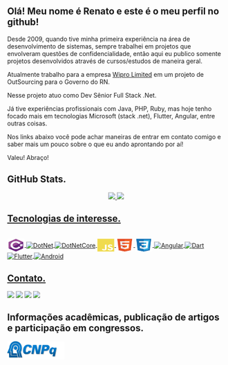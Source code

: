 ## Olá! Meu nome é Renato e este é o meu perfil no github!

Desde 2009, quando tive minha primeira experiência na área de desenvolvimento de sistemas, sempre trabalhei em projetos que envolveram questões de confidencialidade, então aqui eu publico somente projetos desenvolvidos através de cursos/estudos de maneira geral.

Atualmente trabalho para a empresa [Wipro Limited](https://www.wipro.com/) em um projeto de OutSourcing para o Governo do RN.

Nesse projeto atuo como Dev Sênior Full Stack .Net.

Já tive experiências profissionais com Java, PHP, Ruby, mas hoje tenho focado mais em tecnologias Microsoft (stack .net), Flutter, Angular, entre outras coisas.

Nos links abaixo você pode achar maneiras de entrar em contato comigo e saber mais um pouco sobre o que eu ando aprontando por aí! 

Valeu! Abraço!

## GitHub Stats.

<div align="center">
  <a href="https://github.com/renatolavor">
  <img height="130em" src="https://github-readme-stats.vercel.app/api?username=renatolavor&show_icons=true&theme=tokyonight&include_all_commits=true&count_private=true"/>
  <img height="130em" src="https://github-readme-stats.vercel.app/api/top-langs/?username=renatolavor&layout=compact&langs_count=7&theme=tokyonight"/>
</div>

## Tecnologias de interesse.

<div style="display: inline_block"><br>
  <img align="center" alt="Csharp" height="30" width="40" src="https://raw.githubusercontent.com/devicons/devicon/master/icons/csharp/csharp-original.svg">
  <img align="center" alt="DotNet" height="30" width="40" src="https://cdn.jsdelivr.net/gh/devicons/devicon/icons/dot-net/dot-net-original.svg">  
  <img align="center" alt="DotNetCore" height="30" width="40" src="https://cdn.jsdelivr.net/gh/devicons/devicon/icons/dotnetcore/dotnetcore-original.svg">          
  <img align="center" alt="Js" height="30" width="40" src="https://raw.githubusercontent.com/devicons/devicon/master/icons/javascript/javascript-plain.svg">
  <img align="center" alt="HTML" height="30" width="40" src="https://raw.githubusercontent.com/devicons/devicon/master/icons/html5/html5-original.svg">
  <img align="center" alt="CSS" height="30" width="40" src="https://raw.githubusercontent.com/devicons/devicon/master/icons/css3/css3-original.svg"> 
  <img align="center" alt="Angular" height="30" width="40" src="https://cdn.jsdelivr.net/gh/devicons/devicon/icons/angularjs/angularjs-original.svg">
  <img align="center" alt="Dart" height="30" width="40" src="https://cdn.jsdelivr.net/gh/devicons/devicon/icons/dart/dart-original.svg">  
  <img align="center" alt="Flutter" height="30" width="40" src="https://cdn.jsdelivr.net/gh/devicons/devicon/icons/flutter/flutter-original.svg">
  <img align="center" alt="Android" height="30" width="40" src="https://cdn.jsdelivr.net/gh/devicons/devicon/icons/android/android-original.svg">
</div>

## Contato.

<div>
   <a href = "mailto:renato.barbalho@gmail.com"><img src="https://img.shields.io/badge/-Gmail-%23333?style=for-the-badge&logo=gmail&logoColor=white" target="_blank"></a>
   <a href="https://www.instagram.com/renato_barbalho_lavor" target="_blank"><img src="https://img.shields.io/badge/-Instagram-%23E4405F?style=for-the-badge&logo=instagram&logoColor=white" target="_blank"></a>
   <a href="https://twitter.com/renato_lavor" target="_blank"><img src="https://img.shields.io/badge/Twitter-1DA1F2?style=for-the-badge&logo=twitter&logoColor=white" target="_blank"></a>   
   <a href="https://www.linkedin.com/in/renato-barbalho-lavor/" target="_blank"><img src="https://img.shields.io/badge/-LinkedIn-%230077B5?style=for-the-badge&logo=linkedin&logoColor=white" target="_blank"></a> 
</div>

## Informações acadêmicas, publicação de artigos e participação em congressos.


 <a href="https://lattes.cnpq.br/1512786382845787" target="_blank"><img src="https://github.com/renatolavor/renatolavor/blob/main/logo_cnpq.png"></a>


